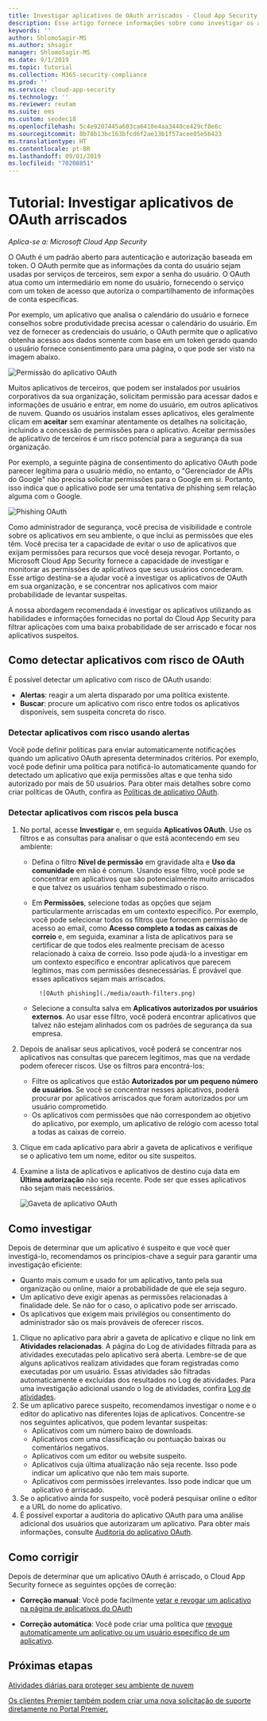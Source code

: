 ```yaml
---
title: Investigar aplicativos de OAuth arriscados - Cloud App Security | Microsoft Docs
description: Esse artigo fornece informações sobre como investigar os aplicativos de OAuth arriscados no Cloud App Security.
keywords: ''
author: ShlomoSagir-MS
ms.author: shsagir
manager: ShlomoSagir-MS
ms.date: 9/1/2019
ms.topic: tutorial
ms.collection: M365-security-compliance
ms.prod: ''
ms.service: cloud-app-security
ms.technology: ''
ms.reviewer: reutam
ms.suite: ems
ms.custom: seodec18
ms.openlocfilehash: 5c4e9207445a603ca6410e4aa3440ce429cf8e6c
ms.sourcegitcommit: 0b78b13bc163bfcd6f2ae13b1f57acee05e5b423
ms.translationtype: HT
ms.contentlocale: pt-BR
ms.lasthandoff: 09/01/2019
ms.locfileid: "70208851"
---
```

# <a name="tutorial-investigate-risky-oauth-apps"></a>Tutorial: Investigar aplicativos de OAuth arriscados

*Aplica-se a: Microsoft Cloud App Security*

O OAuth é um padrão aberto para autenticação e autorização baseada em token. O OAuth permite que as informações da conta do usuário sejam usadas por serviços de terceiros, sem expor a senha do usuário. O OAuth atua como um intermediário em nome do usuário, fornecendo o serviço com um token de acesso que autoriza o compartilhamento de informações de conta específicas.

Por exemplo, um aplicativo que analisa o calendário do usuário e fornece conselhos sobre produtividade precisa acessar o calendário do usuário. Em vez de fornecer as credenciais do usuário, o OAuth permite que o aplicativo obtenha acesso aos dados somente com base em um token gerado quando o usuário fornece consentimento para uma página, o que pode ser visto na imagem abaixo.

 ![Permissão do aplicativo OAuth](./media/oauth-permission.png)

Muitos aplicativos de terceiros, que podem ser instalados por usuários corporativos da sua organização, solicitam permissão para acessar dados e informações de usuário e entrar, em nome do usuário, em outros aplicativos de nuvem. Quando os usuários instalam esses aplicativos, eles geralmente clicam em **aceitar** sem examinar atentamente os detalhes na solicitação, incluindo a concessão de permissões para o aplicativo. Aceitar permissões de aplicativo de terceiros é um risco potencial para a segurança da sua organização.

Por exemplo, a seguinte página de consentimento do aplicativo OAuth pode parecer legítima para o usuário médio, no entanto, o "Gerenciador de APIs do Google" não precisa solicitar permissões para o Google em si. Portanto, isso indica que o aplicativo pode ser uma tentativa de phishing sem relação alguma com o Google.

![Phishing OAuth](./media/oauth-phishing.png)

Como administrador de segurança, você precisa de visibilidade e controle sobre os aplicativos em seu ambiente, o que inclui as permissões que eles têm. Você precisa ter a capacidade de evitar o uso de aplicativos que exijam permissões para recursos que você deseja revogar. Portanto, o Microsoft Cloud App Security fornece a capacidade de investigar e monitorar as permissões de aplicativos que seus usuários concederam. Esse artigo destina-se a ajudar você a investigar os aplicativos de OAuth em sua organização, e se concentrar nos aplicativos com maior probabilidade de levantar suspeitas.

A nossa abordagem recomendada é investigar os aplicativos utilizando as habilidades e informações fornecidas no portal do Cloud App Security para filtrar aplicações com uma baixa probabilidade de ser arriscado e focar nos aplicativos suspeitos.

## <a name="how-to-detect-risky-oauth-apps"></a>Como detectar aplicativos com risco de OAuth

É possível detectar um aplicativo com risco de OAuth usando:

- **Alertas**: reagir a um alerta disparado por uma política existente.
- **Buscar**: procure um aplicativo com risco entre todos os aplicativos disponíveis, sem suspeita concreta do risco.

### <a name="detect-risky-apps-using-alerts"></a>Detectar aplicativos com risco usando alertas

Você pode definir políticas para enviar automaticamente notificações quando um aplicativo OAuth apresenta determinados critérios. Por exemplo, você pode definir uma política para notificá-lo automaticamente quando for detectado um aplicativo que exija permissões altas e que tenha sido autorizado por mais de 50 usuários. Para obter mais detalhes sobre como criar políticas de OAuth, confira as [Políticas de aplicativo OAuth](app-permission-policy.md).

### <a name="detect-risky-apps-by-hunting"></a>Detectar aplicativos com riscos pela busca

1. No portal, acesse **Investigar** e, em seguida **Aplicativos OAuth**. Use os filtros e as consultas para analisar o que está acontecendo em seu ambiente:

    - Defina o filtro **Nível de permissão** em gravidade alta e **Uso da comunidade** em não é comum. Usando esse filtro, você pode se concentrar em aplicativos que são potencialmente muito arriscados e que talvez os usuários tenham subestimado o risco.
    - Em **Permissões**, selecione todas as opções que sejam particularmente arriscadas em um contexto específico. Por exemplo, você pode selecionar todos os filtros que fornecem permissão de acesso ao email, como **Acesso completo a todas as caixas de correio** e, em seguida, examinar a lista de aplicativos para se certificar de que todos eles realmente precisam de acesso relacionado à caixa de correio. Isso pode ajudá-lo a investigar em um contexto específico e encontrar aplicativos que parecem legítimos, mas com permissões desnecessárias. É provável que esses aplicativos sejam mais arriscados.

            ![OAuth phishing](./media/oauth-filters.png)

    - Selecione a consulta salva em **Aplicativos autorizados por usuários externos**. Ao usar esse filtro, você poderá encontrar aplicativos que talvez não estejam alinhados com os padrões de segurança da sua empresa.
1. Depois de analisar seus aplicativos, você poderá se concentrar nos aplicativos nas consultas que parecem legítimos, mas que na verdade podem oferecer riscos. Use os filtros para encontrá-los:
    - Filtre os aplicativos que estão **Autorizados por um pequeno número de usuários**. Se você se concentrar nesses aplicativos, poderá procurar por aplicativos arriscados que foram autorizados por um usuário comprometido.
    - Os aplicativos com permissões que não correspondem ao objetivo do aplicativo, por exemplo, um aplicativo de relógio com acesso total a todas as caixas de correio.
1. Clique em cada aplicativo para abrir a gaveta de aplicativos e verifique se o aplicativo tem um nome, editor ou site suspeitos.
1. Examine a lista de aplicativos e aplicativos de destino cuja data em **Última autorização** não seja recente. Pode ser que esses aplicativos não sejam mais necessários.

    ![Gaveta de aplicativo OAuth](./media/oauth-drawer.png)

## <a name="how-to-investigate"></a>Como investigar

Depois de determinar que um aplicativo é suspeito e que você quer investigá-lo, recomendamos os princípios-chave a seguir para garantir uma investigação eficiente:

- Quanto mais comum e usado for um aplicativo, tanto pela sua organização ou online, maior a probabilidade de que ele seja seguro.
- Um aplicativo deve exigir apenas as permissões relacionadas à finalidade dele. Se não for o caso, o aplicativo pode ser arriscado.
- Os aplicativos que exigem mais privilégios ou consentimento do administrador são os mais prováveis de oferecer riscos.

1. Clique no aplicativo para abrir a gaveta de aplicativo e clique no link em **Atividades relacionadas**. A página do Log de atividades filtrada para as atividades executadas pelo aplicativo será aberta. Lembre-se de que alguns aplicativos realizam atividades que foram registradas como executadas por um usuário. Essas atividades são filtradas automaticamente e excluídas dos resultados no Log de atividades. Para uma investigação adicional usando o log de atividades, confira [Log de atividades](activity-filters.md).
1. Se um aplicativo parece suspeito, recomendamos investigar o nome e o editor do aplicativo nas diferentes lojas de aplicativos. Concentre-se nos seguintes aplicativos, que podem levantar suspeitas:
    - Aplicativos com um número baixo de downloads.
    - Aplicativos com uma classificação ou pontuação baixas ou comentários negativos.
    - Aplicativos com um editor ou website suspeito.
    - Aplicativos cuja última atualização não seja recente. Isso pode indicar um aplicativo que não tem mais suporte.
    - Aplicativos com permissões irrelevantes. Isso pode indicar que um aplicativo é arriscado.
1. Se o aplicativo ainda for suspeito, você poderá pesquisar online o editor e a URL do nome do aplicativo.
1. É possível exportar a auditoria do aplicativo OAuth para uma análise adicional dos usuários que autorizaram um aplicativo. Para obter mais informações, consulte [Auditoria do aplicativo OAuth](manage-app-permissions.md#oauth-app-auditing).

## <a name="how-to-remediate"></a>Como corrigir

Depois de determinar que um aplicativo OAuth é arriscado, o Cloud App Security fornece as seguintes opções de correção:

- **Correção manual**: Você pode facilmente [vetar e revogar um aplicativo na página de aplicativos do OAuth](manage-app-permissions.md#ban-or-approve-an-app)

- **Correção automática**: Você pode criar uma política que [revogue automaticamente um aplicativo ou um usuário específico de um aplicativo](app-permission-policy.md).

## <a name="next-steps"></a>Próximas etapas

[Atividades diárias para proteger seu ambiente de nuvem](daily-activities-to-protect-your-cloud-environment.md)

[Os clientes Premier também podem criar uma nova solicitação de suporte diretamente no Portal Premier.](https://premier.microsoft.com/)
